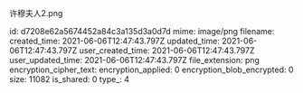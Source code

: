 许穆夫人2.png

id: d7208e62a5674452a84c3a135d3a0d7d
mime: image/png
filename: 
created_time: 2021-06-06T12:47:43.797Z
updated_time: 2021-06-06T12:47:43.797Z
user_created_time: 2021-06-06T12:47:43.797Z
user_updated_time: 2021-06-06T12:47:43.797Z
file_extension: png
encryption_cipher_text: 
encryption_applied: 0
encryption_blob_encrypted: 0
size: 11082
is_shared: 0
type_: 4